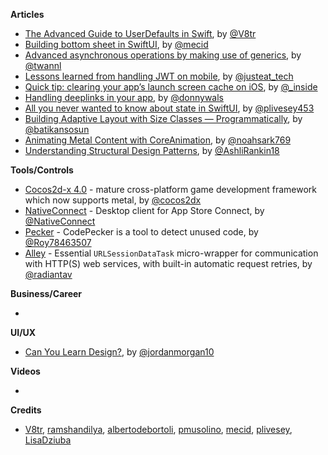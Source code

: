 
**Articles**

* [The Advanced Guide to UserDefaults in Swift](https://www.vadimbulavin.com/advanced-guide-to-userdefaults-in-swift/), by [@V8tr](https://twitter.com/V8tr)
* [Building bottom sheet in SwiftUI](https://swiftwithmajid.com/2019/12/11/building-bottom-sheet-in-swiftui/), by [@mecid](https://twitter.com/mecid)
* [Advanced asynchronous operations by making use of generics](https://www.avanderlee.com/swift/advanced-asynchronous-operations/), by [@twannl](https://twitter.com/twannl)
* [Lessons learned from handling JWT on mobile](https://tech.just-eat.com/2019/12/04/lessons-learned-from-handling-jwt-on-mobile/), by [@justeat_tech](https://twitter.com/justeat_tech)
* [Quick tip: clearing your app’s launch screen cache on iOS](https://rambo.codes/ios/quick-tip/2019/12/09/clearing-your-apps-launch-screen-cache-on-ios.html), by [@_inside](https://www.twitter.com/_inside)
* [Handling deeplinks in your app](https://www.donnywals.com/handling-deeplinks-in-your-app/), by [@donnywals](https://twitter.com/donnywals)
* [All you never wanted to know about state in SwiftUI](https://medium.com/device-blogs/all-you-never-wanted-to-know-about-state-in-swiftui-7314d0c51318), by [@plivesey453](https://twitter.com/plivesey453)
* [Building Adaptive Layout with Size Classes — Programmatically](https://medium.com/flawless-app-stories/building-adaptive-layout-with-size-classes-programmatically-40db42950c89), by [@batikansosun](https://twitter.com/batikansosun)
* [Animating Metal Content with CoreAnimation](https://noahgilmore.com/blog/coreanimation-metal/), by [@noahsark769](https://twitter.com/noahsark769)
* [Understanding Structural Design Patterns](https://lickability.com/blog/structural-design-patterns/), by [@AshliRankin18](https://twitter.com/AshliRankin18)

**Tools/Controls**

* [Cocos2d-x 4.0](https://www.cocos.com/en/cocos2dx) - mature cross-platform game development framework which now supports metal, by [@cocos2dx](https://twitter.com/cocos2dx/)
* [NativeConnect](https://nativeconnect.app/blog/official-launch/) - Desktop client for App Store Connect, by [@NativeConnect](https://twitter.com/NativeConnect)
* [Pecker](https://github.com/woshiccm/Pecker) - CodePecker is a tool to detect unused code, by [@Roy78463507](https://twitter.com/Roy78463507)
* [Alley](https://github.com/radianttap/Alley) - Essential `URLSessionDataTask` micro-wrapper for communication with HTTP(S) web services, with built-in automatic request retries, by [@radiantav](https://twitter.com/radiantav)

**Business/Career**

* 

**UI/UX**

* [Can You Learn Design?](https://www.swiftjectivec.com/can-you-learn-design/), by [@jordanmorgan10](https://www.twitter.com/jordanmorgan10)

**Videos**

* 

**Credits**

* [V8tr](https://github.com/V8tr), [ramshandilya](https://github.com/ramshandilya), [albertodebortoli](https://github.com/albertodebortoli), [pmusolino](https://github.com/pmusolino), [mecid](https://github.com/mecid), [plivesey](https://github.com/plivesey/), [LisaDziuba](https://github.com/lisadziuba)

